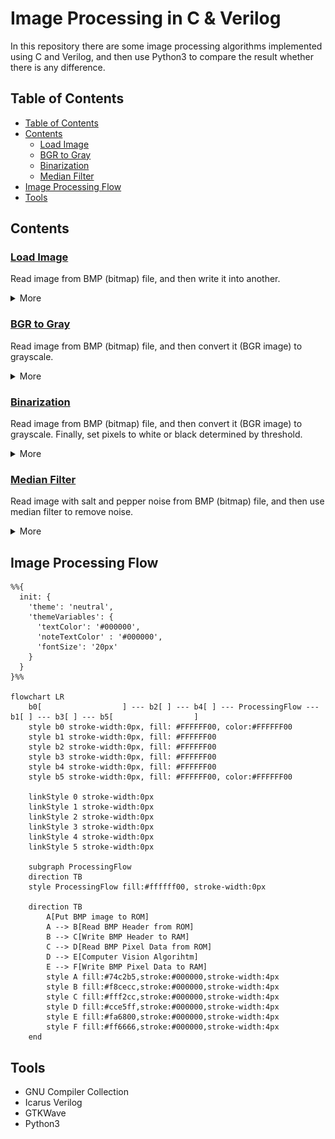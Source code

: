 # Image Processing in C & Verilog
In this repository there are some image processing algorithms implemented using C and Verilog, and then use Python3 to compare the result whether there is any difference.

## Table of Contents
* [Table of Contents](#table-of-contents)
* [Contents](#contents)
    + [Load Image](#load-image)
    + [BGR to Gray](#bgr-to-gray)
    + [Binarization](#binarization)
    + [Median Filter](#median-filter)
* [Image Processing Flow](#image-processing-flow)
* [Tools](#tools)

## Contents
### [Load Image](./load_image/README.md)
Read image from BMP (bitmap) file, and then write it into another.
<details>
<summary>More</summary>

| Input                   | Output                  |
| ----------------------- | ----------------------- |
| ![input](./load_image/lena256.bmp) | ![output](./load_image/output.bmp) |

</details>

### [BGR to Gray](./bgr_to_gray/README.md)
Read image from BMP (bitmap) file, and then convert it (BGR image) to grayscale.

<details>
<summary>More</summary>

| Input                   | Output                       |
| ----------------------- | ---------------------------- |
| ![input](./bgr_to_gray/lena256.bmp) | ![output](./bgr_to_gray/output_gray.bmp) |

</details>

### [Binarization](./binarization/README.md)
Read image from BMP (bitmap) file, and then convert it (BGR image) to grayscale. Finally, set pixels to white or black determined by threshold.

<details>
<summary>More</summary>

| Input                   | Output                               |
| ----------------------- | ------------------------------------ |
| ![input](./binarization/lena256.bmp) | ![output](./binarization/output_binarization.bmp) |

</details>

### [Median Filter](./median_filter/README.md)
Read image with salt and pepper noise from BMP (bitmap) file, and then use median filter to remove noise.

<details>
<summary>More</summary>

| Input                         | Output (Filter size: 3) |
| ----------------------------- | ----------------------- |
| ![input](./median_filter/lena256_noise.bmp) | ![output](./median_filter/output_filtered.bmp) |

</details>

## Image Processing Flow
```mermaid
%%{
  init: {
    'theme': 'neutral',
    'themeVariables': {
      'textColor': '#000000',
      'noteTextColor' : '#000000',
      'fontSize': '20px'
    }
  }
}%%

flowchart LR
    b0[                  ] --- b2[ ] --- b4[ ] --- ProcessingFlow --- b1[ ] --- b3[ ] --- b5[                  ]
    style b0 stroke-width:0px, fill: #FFFFFF00, color:#FFFFFF00
    style b1 stroke-width:0px, fill: #FFFFFF00
    style b2 stroke-width:0px, fill: #FFFFFF00
    style b3 stroke-width:0px, fill: #FFFFFF00
    style b4 stroke-width:0px, fill: #FFFFFF00
    style b5 stroke-width:0px, fill: #FFFFFF00, color:#FFFFFF00

    linkStyle 0 stroke-width:0px
    linkStyle 1 stroke-width:0px
    linkStyle 2 stroke-width:0px
    linkStyle 3 stroke-width:0px
    linkStyle 4 stroke-width:0px
    linkStyle 5 stroke-width:0px
    
    subgraph ProcessingFlow
    direction TB
    style ProcessingFlow fill:#ffffff00, stroke-width:0px

    direction TB
        A[Put BMP image to ROM]
        A --> B[Read BMP Header from ROM]
        B --> C[Write BMP Header to RAM]
        C --> D[Read BMP Pixel Data from ROM]
        D --> E[Computer Vision Algorihtm]
        E --> F[Write BMP Pixel Data to RAM]
        style A fill:#74c2b5,stroke:#000000,stroke-width:4px
        style B fill:#f8cecc,stroke:#000000,stroke-width:4px
        style C fill:#fff2cc,stroke:#000000,stroke-width:4px
        style D fill:#cce5ff,stroke:#000000,stroke-width:4px
        style E fill:#fa6800,stroke:#000000,stroke-width:4px
        style F fill:#ff6666,stroke:#000000,stroke-width:4px
    end
```

## Tools
* GNU Compiler Collection
* Icarus Verilog
* GTKWave
* Python3